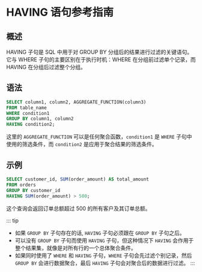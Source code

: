 # HAVING 语句参考指南

## 概述
HAVING 子句是 SQL 中用于对 GROUP BY 分组后的结果进行过滤的关键语句。它与 WHERE 子句的主要区别在于执行时机：WHERE 在分组前过滤单个记录，而 HAVING 在分组后过滤整个分组。

## 语法

```sql
SELECT column1, column2, AGGREGATE_FUNCTION(column3)
FROM table_name
WHERE condition1
GROUP BY column1, column2
HAVING condition2;
```

这里的 `AGGREGATE_FUNCTION` 可以是任何聚合函数，`condition1` 是 `WHERE` 子句中使用的筛选条件，而 `condition2` 是应用于聚合结果的筛选条件。

## 示例

```sql
SELECT customer_id, SUM(order_amount) AS total_amount
FROM orders
GROUP BY customer_id
HAVING SUM(order_amount) > 500;
```

这个查询会返回订单总额超过 500 的所有客户及其订单总额。

::: tip

- 如果 `GROUP BY` 子句存在的话, `HAVING` 子句必须跟在 `GROUP BY` 子句之后。
- 可以没有 `GROUP BY` 子句而使用 `HAVING` 子句，但这种情况下 `HAVING` 会作用于整个结果集，就像是对所有行的一个总体聚合条件。
- 如果同时使用了 `WHERE` 和 `HAVING` 子句，`WHERE` 子句会先过滤个别记录，然后 `GROUP BY` 会进行数据聚合，最后 `HAVING` 子句会对聚合后的数据进行过滤。
:::
